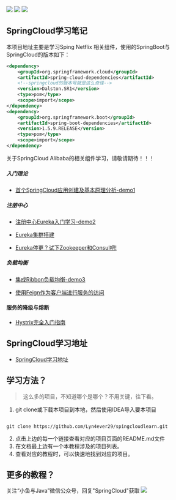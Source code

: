 ![](https://img.shields.io/badge/JDK-1.8-brightgreen) ![](https://img.shields.io/badge/SpringBoot-1.5.9.RELEASE-red) ![](https://img.shields.io/badge/SpringCloud-Dalston.SR1-blue)

##	SpringCloud学习笔记

本项目地址主要是学习Sping Netflix 相关组件，使用的SpringBoot与SpringCloud的版本如下：

```xml
<dependency>
    <groupId>org.springframework.cloud</groupId>
    <artifactId>spring-cloud-dependencies</artifactId>
    <!--springcloud的版本号就是这么奇怪-->
    <version>Dalston.SR1</version>
    <type>pom</type>
    <scope>import</scope>
</dependency>
<dependency>
    <groupId>org.springframework.boot</groupId>
    <artifactId>spring-boot-dependencies</artifactId>
    <version>1.5.9.RELEASE</version>
    <type>pom</type>
    <scope>import</scope>
</dependency>
```

关于SpringCloud Alibaba的相关组件学习，请敬请期待！！！

##### 入门理论

* [首个SpringCloud应用创建及基本原理分析-demo1](https://github.com/Lyn4ever29/spingcloudlearn/tree/master/demo1provider8001)

##### 注册中心

* [注册中心Eureka入门学习-demo2](https://github.com/Lyn4ever29/spingcloudlearn/tree/master/demo2-eureka-registy)

* [Eureka集群搭建](https://github.com/Lyn4ever29/spingcloudlearn/tree/master/eureka-cluster-7001)

* [Eureka停更？试下Zookeeper和Consul吧!](https://github.com/Lyn4ever29/spingcloudlearn/tree/master/zookeeper-provider-8001)

##### 负载均衡

* [集成Ribbon负载均衡-demo3](https://github.com/Lyn4ever29/spingcloudlearn/tree/master/demo3-ribbon-consumer)

* [使用Feign作为客户端进行服务的访问](https://github.com/Lyn4ever29/spingcloudlearn/tree/master/demo4-feign-consumer)

####	服务的降级与熔断

*	[Hystrix完全入门指南](https://github.com/Lyn4ever29/spingcloudlearn/tree/master/hystrix-consumer-80)


## SpringCloud学习地址

* [SpringCloud学习地址](https://github.com/Lyn4ever29/cloudAlibabaLearn)


## 学习方法？

> ​	这么多的项目，不知道哪个是哪个？不用关键，往下看。

1. git clone或下载本项目到本地，然后使用IDEA导入要本项目

```

git clone https://github.com/Lyn4ever29/spingcloudlearn.git

```

2. 点击上边的每一个链接查看对应的项目页面的README.md文件
3. 在文档最上边有一个本教程涉及的项目列表。
4. 查看对应的教程时，可以快速地找到对应的项目。

##  更多的教程？
关注“小鱼与Java”微信公众号，回复"SpringCloud"获取
![](https://lyn4ever.gitee.io/img/wx/gzh2.png)